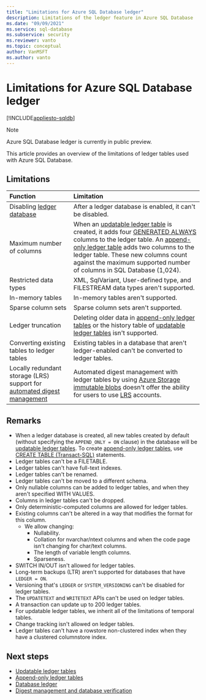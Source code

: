 ```yaml
---
title: "Limitations for Azure SQL Database ledger"
description: Limitations of the ledger feature in Azure SQL Database
ms.date: "09/09/2021"
ms.service: sql-database
ms.subservice: security
ms.reviewer: vanto
ms.topic: conceptual
author: VanMSFT
ms.author: vanto
---
```


# Limitations for Azure SQL Database ledger

[!INCLUDE[appliesto-sqldb](../includes/appliesto-sqldb.md)]

> [!NOTE]
> Azure SQL Database ledger is currently in public preview.

This article provides an overview of the limitations of ledger tables used with Azure SQL Database.

## Limitations

| Function | Limitation |
| :--- | :--- |
| Disabling [ledger database](ledger-database-ledger.md)   | After a ledger database is enabled, it can't be disabled. |
| Maximum number of columns | When an [updatable ledger table](ledger-updatable-ledger-tables.md) is created, it adds four [GENERATED ALWAYS](/sql/t-sql/statements/create-table-transact-sql#generate-always-columns) columns to the ledger table. An [append-only ledger table](ledger-append-only-ledger-tables.md) adds two columns to the ledger table. These new columns count against the maximum supported number of columns in SQL Database (1,024). |
| Restricted data types | XML, SqlVariant, User-defined type, and FILESTREAM data types aren't supported. |
| In-memory tables | In-memory tables aren't supported. |
| Sparse column sets | Sparse column sets aren't supported. |
| Ledger truncation | Deleting older data in [append-only ledger tables](ledger-append-only-ledger-tables.md) or the history table of [updatable ledger tables](ledger-updatable-ledger-tables.md) isn't supported. |
| Converting existing tables to ledger tables | Existing tables in a database that aren't ledger-enabled can't be converted to ledger tables. |
|Locally redundant storage (LRS) support for [automated digest management](ledger-digest-management-and-database-verification.md) | Automated digest management with ledger tables by using [Azure Storage immutable blobs](../../storage/blobs/immutable-storage-overview.md) doesn't offer the ability for users to use [LRS](../../storage/common/storage-redundancy.md#locally-redundant-storage) accounts.|

## Remarks

- When a ledger database is created, all new tables created by default (without specifying the `APPEND_ONLY = ON` clause) in the database will be [updatable ledger tables](ledger-updatable-ledger-tables.md). To create [append-only ledger tables](ledger-append-only-ledger-tables.md), use [CREATE TABLE (Transact-SQL)](/sql/t-sql/statements/create-table-transact-sql) statements.
- Ledger tables can't be a FILETABLE.
- Ledger tables can't have full-text indexes.
- Ledger tables can't be renamed.
- Ledger tables can't be moved to a different schema.
- Only nullable columns can be added to ledger tables, and when they aren't specified WITH VALUES.
- Columns in ledger tables can't be dropped.
- Only deterministic-computed columns are allowed for ledger tables.
- Existing columns can't be altered in a way that modifies the format for this column.
  - We allow changing:
    - Nullability.
    - Collation for nvarchar/ntext columns and when the code page isn't changing for char/text columns.
    - The length of variable length columns.
    - Sparseness.
- SWITCH IN/OUT isn't allowed for ledger tables.
- Long-term backups (LTR) aren't supported for databases that have `LEDGER = ON`.
- Versioning that's `LEDGER` or `SYSTEM_VERSIONING` can't be disabled for ledger tables.
- The `UPDATETEXT` and `WRITETEXT` APIs can't be used on ledger tables.
- A transaction can update up to 200 ledger tables.
- For updatable ledger tables, we inherit all of the limitations of temporal tables.
- Change tracking isn't allowed on ledger tables.
- Ledger tables can't have a rowstore non-clustered index when they have a clustered columnstore index.

## Next steps

- [Updatable ledger tables](ledger-updatable-ledger-tables.md)
- [Append-only ledger tables](ledger-append-only-ledger-tables.md)
- [Database ledger](ledger-database-ledger.md)
- [Digest management and database verification](ledger-digest-management-and-database-verification.md)